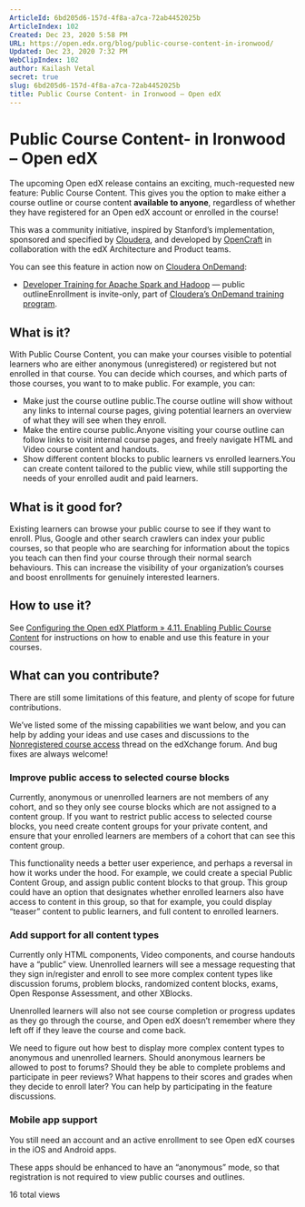```yaml
---
ArticleId: 6bd205d6-157d-4f8a-a7ca-72ab4452025b
ArticleIndex: 102
Created: Dec 23, 2020 5:58 PM
URL: https://open.edx.org/blog/public-course-content-in-ironwood/
Updated: Dec 23, 2020 7:32 PM
WebClipIndex: 102
author: Kailash Vetal
secret: true
slug: 6bd205d6-157d-4f8a-a7ca-72ab4452025b
title: Public Course Content- in Ironwood – Open edX
---
```

#  Public Course Content- in Ironwood – Open edX
The upcoming Open edX release contains an exciting, much-requested new feature: Public Course Content. This gives you the option to make either a course outline or course content **available to anyone**, regardless of whether they have registered for an Open edX account or enrolled in the course!

This was a community initiative, inspired by Stanford’s implementation, sponsored and specified by [Cloudera](https://www.cloudera.com/), and developed by [OpenCraft](http://opencraft.com/) in collaboration with the edX Architecture and Product teams.

You can see this feature in action now on [Cloudera OnDemand](https://ondemand.cloudera.com/):

- [Developer Training for Apache Spark and Hadoop](https://ondemand.cloudera.com/courses/course-v1:Cloudera+DevSH+180515/course/) — public outlineEnrollment is invite-only, part of [Cloudera’s OnDemand training program](https://www.cloudera.com/more/training/ondemand-training.html).

## What is it?

With Public Course Content, you can make your courses visible to potential learners who are either anonymous (unregistered) or registered but not enrolled in that course. You can decide which courses, and which parts of those courses, you want to to make public. For example, you can:

- Make just the course outline public.The course outline will show without any links to internal course pages, giving potential learners an overview of what they will see when they enroll.
- Make the entire course public.Anyone visiting your course outline can follow links to visit internal course pages, and freely navigate HTML and Video course content and handouts.
- Show different content blocks to public learners vs enrolled learners.You can create content tailored to the public view, while still supporting the needs of your enrolled audit and paid learners.

## What is it good for?

Existing learners can browse your public course to see if they want to enroll. Plus, Google and other search crawlers can index your public courses, so that people who are searching for information about the topics you teach can then find your course through their normal search behaviours. This can increase the visibility of your organization’s courses and boost enrollments for genuinely interested learners.

## How to use it?

See [Configuring the Open edX Platform » 4.11. Enabling Public Course Content](https://edx.readthedocs.io/projects/edx-installing-configuring-and-running/en/latest/configuration/enable_public_course.html) for instructions on how to enable and use this feature in your courses.

## What can you contribute?

There are still some limitations of this feature, and plenty of scope for future contributions.

We’ve listed some of the missing capabilities we want below, and you can help by adding your ideas and use cases and discussions to the [Nonregistered course access](https://edxchange.opencraft.com/t/nonregistered-course-access/107/9) thread on the edXchange forum. And bug fixes are always welcome!

### Improve public access to selected course blocks

Currently, anonymous or unenrolled learners are not members of any cohort, and so they only see course blocks which are not assigned to a content group. If you want to restrict public access to selected course blocks, you need create content groups for your private content, and ensure that your enrolled learners are members of a cohort that can see this content group.

This functionality needs a better user experience, and perhaps a reversal in how it works under the hood. For example, we could create a special Public Content Group, and assign public content blocks to that group. This group could have an option that designates whether enrolled learners also have access to content in this group, so that for example, you could display “teaser” content to public learners, and full content to enrolled learners.

### Add support for all content types

Currently only HTML components, Video components, and course handouts have a “public” view. Unenrolled learners will see a message requesting that they sign in/register and enroll to see more complex content types like discussion forums, problem blocks, randomized content blocks, exams, Open Response Assessment, and other XBlocks.

Unenrolled learners will also not see course completion or progress updates as they go through the course, and Open edX doesn’t remember where they left off if they leave the course and come back.

We need to figure out how best to display more complex content types to anonymous and unenrolled learners. Should anonymous learners be allowed to post to forums? Should they be able to complete problems and participate in peer reviews? What happens to their scores and grades when they decide to enroll later? You can help by participating in the feature discussions.

### Mobile app support

You still need an account and an active enrollment to see Open edX courses in the iOS and Android apps.

These apps should be enhanced to have an “anonymous” mode, so that registration is not required to view public courses and outlines.

16 total views
